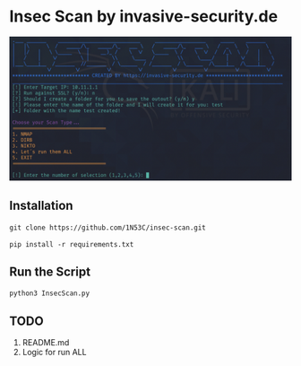 # Insec Scan by invasive-security.de

![Screenshot](https://github.com/1N53C/insec-scan/blob/master/InSecScan.png)



## Installation

```
git clone https://github.com/1N53C/insec-scan.git
```
```
pip install -r requirements.txt
```

## Run the Script

```
python3 InsecScan.py
```

## TODO

1. README.md
2. Logic for run ALL